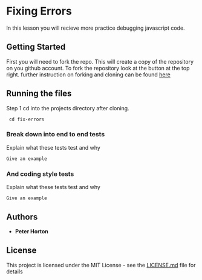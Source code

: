 # Fixing Errors

In this lesson you will recieve more practice debugging javascript code.

## Getting Started
First you will need to fork the repo. This will create a copy of the repository on you github account.
To fork the repository look at the button at the top right.
further instruction on forking and cloning can be found 
[here](https://docs.google.com/document/d/14byPrWvvdGPgPINLrZcSBIC6hEICGr2nkMpUctL3Yi4/edit#heading=h.9g8b9kmlg2ei)


## Running the files
Step 1
    cd into the projects directory after cloning. 
```
 cd fix-errors
```

### Break down into end to end tests

Explain what these tests test and why

```
Give an example
```

### And coding style tests

Explain what these tests test and why

```
Give an example
```




## Authors

* **Peter Horton**
## License

This project is licensed under the MIT License - see the [LICENSE.md](LICENSE.md) file for details

